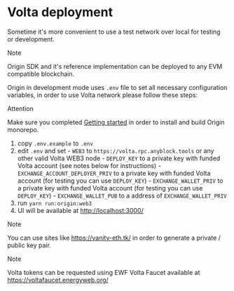 # Volta deployment

Sometime it's more convenient to use a test network over local for testing or development. 

<div class="admonition note">
  <p class="first admonition-title">Note</p>
  <p class="last">
    Origin SDK and it's reference implementation can be deployed to any EVM compatible blockchain.
  </p>
</div>

Origin in development mode uses `.env` file to set all necessary configuration variables, in order to use Volta network please follow these steps:

<div class="admonition attention">
  <p class="first admonition-title">Attention</p>
  <p class="last">
    Make sure you completed <a href="../getting-started">Getting started</a> in order to install and build Origin monorepo.
  </p>
</div>
  
  1. copy `.env.example` to `.env`
  2. edit `.env` and set
    - `WEB3` to `https://volta.rpc.anyblock.tools` or any other valid Volta WEB3 node
    - `DEPLOY_KEY` to a private key with funded Volta account (see notes below for instructions)
    - `EXCHANGE_ACCOUNT_DEPLOYER_PRIV` to a private key with funded Volta account (for testing you can use `DEPLOY_KEY`)
    - `EXCHANGE_WALLET_PRIV` to a private key with funded Volta account (for testing you can use `DEPLOY_KEY`)
    - `EXCHANGE_WALLET_PUB` to a address of `EXCHANGE_WALLET_PRIV`
  3. run `yarn run:origin:web3`
  4. UI will be available at [http://localhost:3000/](http://localhost:3000/)

<div class="admonition note">
  <p class="first admonition-title">Note</p>
  <p class="last">
    You can use sites like <a href="https://vanity-eth.tk/">https://vanity-eth.tk/</a> in order to generate a private / public key pair.
  </p>
</div>
<div class="admonition note">
  <p class="first admonition-title">Note</p>
  <p class="last">
    Volta tokens can be requested using EWF Volta Faucet available at <a href="https://voltafaucet.energyweb.org/">https://voltafaucet.energyweb.org/</a>
  </p>
</div>